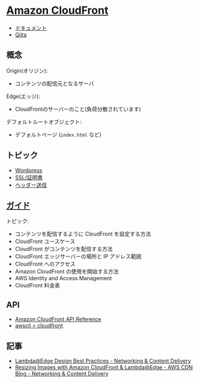 # [Amazon CloudFront](https://aws.amazon.com/jp/cloudfront/)

- [ドキュメント](https://docs.aws.amazon.com/ja_jp/cloudfront/?id=docs_gateway)
- [Qiita](https://qiita.com/tags/cloudfront)

## 概念

Origin(オリジン):

- コンテンツの配信元となるサーバ

Edge(エッジ):

- CloudFrontのサーバーのこと(負荷分散されています)

デフォルトルートオブジェクト:

- デフォルトページ (`index.html` など)

## トピック

- [Wordpress](wordpress.md)
- [SSL/証明書](ssl.md)
- [ヘッダー送信](Cache_Based_on_Selected_Request_Headers)

## [ガイド](https://docs.aws.amazon.com/ja_jp/AmazonCloudFront/latest/DeveloperGuide/Introduction.html)

トピック:

- コンテンツを配信するように CloudFront を設定する方法
- CloudFront ユースケース
- CloudFront がコンテンツを配信する方法
- CloudFront エッジサーバーの場所と IP アドレス範囲
- CloudFront へのアクセス
- Amazon CloudFront の使用を開始する方法
- AWS Identity and Access Management
- CloudFront 料金表

## API

- [Amazon CloudFront API Reference](https://docs.aws.amazon.com/ja_jp/cloudfront/latest/APIReference/Welcome.html)
- [awscli > cloudfront](awscli.cloudfront.md)

## 記事

- [Lambda@Edge Design Best Practices - Networking & Content Delivery](https://aws.amazon.com/jp/blogs/networking-and-content-delivery/lambdaedge-design-best-practices/)
- [Resizing Images with Amazon CloudFront & Lambda@Edge - AWS CDN Blog - Networking & Content Delivery](https://aws.amazon.com/jp/blogs/networking-and-content-delivery/resizing-images-with-amazon-cloudfront-lambdaedge-aws-cdn-blog/)
